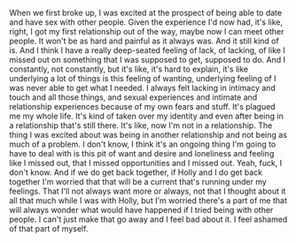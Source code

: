 ﻿When we first broke up, I was excited at the prospect of being able to date and have sex
with other people. Given the experience I'd now had, it's like, right, I got my first
relationship out of the way, maybe now I can meet other people. It won't be as hard and
painful as it always was. And it still kind of is. And I think I have a really deep-seated
feeling of lack, of lacking, of like I missed out on something that I was supposed to get,
supposed to do. And I constantly, not constantly, but it's like, it's hard to explain, it's
like underlying a lot of things is this feeling of wanting, underlying feeling of I was never
able to get what I needed. I always felt lacking in intimacy and touch and all those things,
and sexual experiences and intimate and relationship experiences because of my own fears and stuff.
It's plagued me my whole life. It's kind of taken over my identity and even after being
in a relationship that's still there. It's like, now I'm not in a relationship. The thing
I was excited about was being in another relationship and not being as much of a problem. I don't
know, I think it's an ongoing thing I'm going to have to deal with is this pit of want and
desire and loneliness and feeling like I missed out, that I missed opportunities and I missed
out. Yeah, fuck, I don't know. And if we do get back together, if Holly and I do get back
together I'm worried that that will be a current that's running under my feelings. That I'll
not always want more or always, not that I thought about it all that much while I was
with Holly, but I'm worried there's a part of me that will always wonder what would have
happened if I tried being with other people. I can't just make that go away and I feel
bad about it. I feel ashamed of that part of myself.
